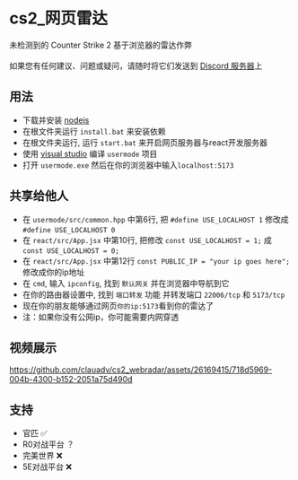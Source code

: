 # cs2_网页雷达
未检测到的 Counter Strike 2 基于浏览器的雷达作弊<br>
<br>
如果您有任何建议、问题或疑问，请随时将它们发送到 [Discord 服务器](https://discord.gg/wVzuHN8uXd)上

## 用法
- 下载并安装 [nodejs](https://nodejs.org/en/download/current/)
- 在根文件夹运行 `install.bat` 来安装依赖
- 在根文件夹运行, 运行 `start.bat` 来开启网页服务器与react开发服务器
- 使用 [visual studio](https://visualstudio.microsoft.com/vs/community/) 编译 `usermode` 项目
- 打开 `usermode.exe` 然后在你的浏览器中输入`localhost:5173` <br>

## 共享给他人
- 在 `usermode/src/common.hpp` 中第6行, 把 `#define USE_LOCALHOST 1` 修改成 `#define USE_LOCALHOST 0`
- 在 `react/src/App.jsx` 中第10行, 把修改 `const USE_LOCALHOST = 1;` 成 `const USE_LOCALHOST = 0;`
- 在 `react/src/App.jsx` 中第12行  `const PUBLIC_IP = "your ip goes here";` 修改成你的ip地址
- 在 `cmd`, 输入 `ipconfig`, 找到 `默认网关` 并在浏览器中导航到它
- 在你的路由器设置中, 找到 `端口转发` 功能 并转发端口 `22006/tcp` 和 `5173/tcp`
- 现在你的朋友能够通过网页`你的ip:5173`看到你的雷达了 
- 注：如果你没有公网ip，你可能需要内网穿透

## 视频展示
https://github.com/clauadv/cs2_webradar/assets/26169415/718d5969-004b-4300-b152-2051a75d490d

## 支持
- 官匹 ✅
- R0对战平台 ？
- 完美世界 ❌
- 5E对战平台 ❌


